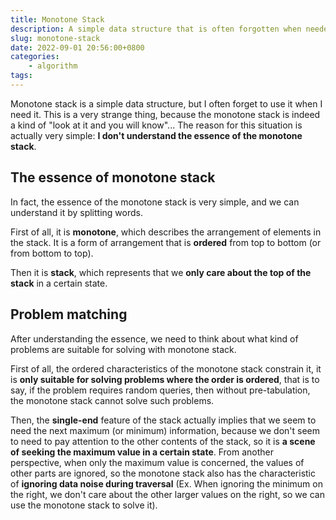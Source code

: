 ```yaml
---
title: Monotone Stack
description: A simple data structure that is often forgotten when needed
slug: monotone-stack
date: 2022-09-01 20:56:00+0800
categories:
    - algorithm
tags:
---
```


Monotone stack is a simple data structure, but I often forget to use it when I need it.
This is a very strange thing, because the monotone stack is indeed a kind of "look at it and you will know"...
The reason for this situation is actually very simple: **I don't understand the essence of the monotone stack**.

## The essence of monotone stack

In fact, the essence of the monotone stack is very simple, and we can understand it by splitting words.

First of all, it is **monotone**, which describes the arrangement of elements in the stack.
It is a form of arrangement that is **ordered** from top to bottom (or from bottom to top).

Then it is **stack**, which represents that we **only care about the top of the stack** in a certain state.

## Problem matching

After understanding the essence, we need to think about what kind of problems are suitable for solving with monotone stack.

First of all, the ordered characteristics of the monotone stack constrain it, it is **only suitable for solving problems where the order is ordered**,
that is to say, if the problem requires random queries, then without pre-tabulation, the monotone stack cannot solve such problems.

Then, the **single-end** feature of the stack actually implies that we seem to need the next maximum (or minimum) information,
because we don't seem to need to pay attention to the other contents of the stack, so it is **a scene of seeking the maximum value in a certain state**.
From another perspective, when only the maximum value is concerned, the values of other parts are ignored,
so the monotone stack also has the characteristic of **ignoring data noise during traversal** (Ex. When ignoring the minimum on the right, we don't care about the other larger values on the right, so we can use the monotone stack to solve it).

